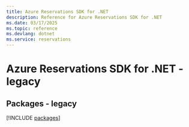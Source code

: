 ```yaml
---
title: Azure Reservations SDK for .NET
description: Reference for Azure Reservations SDK for .NET
ms.date: 03/17/2025
ms.topic: reference
ms.devlang: dotnet
ms.service: reservations
---
```

# Azure Reservations SDK for .NET - legacy
## Packages - legacy
[!INCLUDE [packages](reservations-index.md)]
